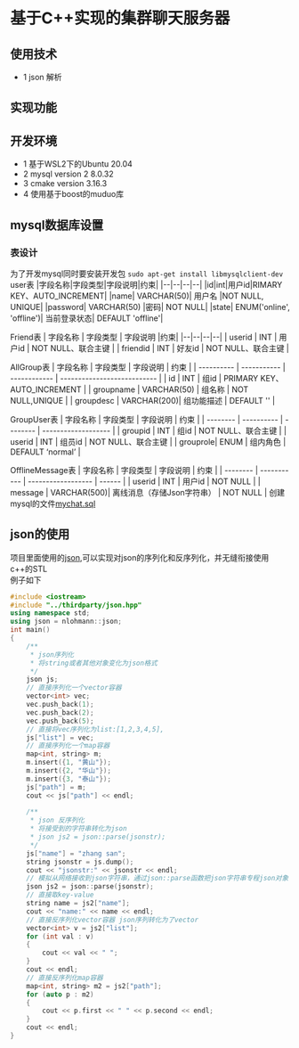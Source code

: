 # 基于C++实现的集群聊天服务器
## 使用技术
+ 1 json 解析
## 实现功能
## 开发环境
+ 1 基于WSL2下的Ubuntu 20.04
+ 2 mysql version 2 8.0.32
+ 3 cmake version 3.16.3
+ 4 使用基于boost的muduo库

## mysql数据库设置
### 表设计
为了开发mysql同时要安装开发包
`sudo apt-get install libmysqlclient-dev`
user表
|字段名称|字段类型|字段说明|约束|
|--|--|--|--|
|id|int|用户id|RIMARY KEY、AUTO_INCREMENT|
|name| VARCHAR(50)| 用户名 |NOT NULL, UNIQUE|
|password| VARCHAR(50) |密码| NOT NULL|
|state| ENUM('online', 'offline')| 当前登录状态| DEFAULT 'offline'|  

Friend表
| 字段名称 | 字段类型 | 字段说明 |约束|
|--|--|--|--|
| userid   | INT      | 用户id   | NOT NULL、联合主键 |
| friendid | INT      | 好友id   | NOT NULL、联合主键 |


AllGroup表
| 字段名称   | 字段类型    | 字段说明     | 约束                        |
| ---------- | ----------- | ------------ | --------------------------- |
| id         | INT         | 组id         | PRIMARY KEY、AUTO_INCREMENT |
| groupname  | VARCHAR(50) | 组名称       | NOT NULL,UNIQUE             |
| groupdesc  | VARCHAR(200)| 组功能描述 | DEFAULT ''                  |

GroupUser表
| 字段名称 | 字段类型   | 字段说明 | 约束                |
| -------- | ---------- | -------- | ------------------- |
| groupid  | INT        | 组id     | NOT NULL、联合主键 |
| userid   | INT        | 组员id   | NOT NULL、联合主键 |
| grouprole| ENUM      | 组内角色 | DEFAULT ‘normal’    |

OfflineMessage表
| 字段名称 | 字段类型    | 字段说明           | 约束   |
| -------- | ----------- | ------------------ | ------ |
| userid   | INT         | 用户id             | NOT NULL |
| message  | VARCHAR(500)| 离线消息（存储Json字符串） | NOT NULL |
创建mysql的文件[mychat.sql](mychat.sql)

## json的使用
项目里面使用的[json](https://github.com/nlohmann/json),可以实现对json的序列化和反序列化，并无缝衔接使用c++的STL  
例子如下
```cpp
#include <iostream>
#include "../thirdparty/json.hpp"
using namespace std;
using json = nlohmann::json;
int main()
{
    /**
     * json序列化
     * 将string或者其他对象变化为json格式
     */
    json js;
    // 直接序列化一个vector容器
    vector<int> vec;
    vec.push_back(1);
    vec.push_back(2);
    vec.push_back(5);
    // 直接将vec序列化为list:[1,2,3,4,5],
    js["list"] = vec;
    // 直接序列化一个map容器
    map<int, string> m;
    m.insert({1, "黄山"});
    m.insert({2, "华山"});
    m.insert({3, "泰山"});
    js["path"] = m;
    cout << js["path"] << endl;
    
    /**
     * json 反序列化
     * 将接受到的字符串转化为json
     * json js2 = json::parse(jsonstr);
     */
    js["name"] = "zhang san";
    string jsonstr = js.dump();
    cout << "jsonstr:" << jsonstr << endl;
    // 模拟从网络接收到json字符串，通过json::parse函数把json字符串专程json对象
    json js2 = json::parse(jsonstr);
    // 直接取key-value
    string name = js2["name"];
    cout << "name:" << name << endl;
    // 直接反序列化vector容器 json序列转化为了vector
    vector<int> v = js2["list"];
    for (int val : v)
    {
        cout << val << " ";
    }
    cout << endl;
    // 直接反序列化map容器
    map<int, string> m2 = js2["path"];
    for (auto p : m2)
    {
        cout << p.first << " " << p.second << endl;
    }
    cout << endl;
}
```


